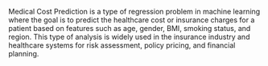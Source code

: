 Medical Cost Prediction is a type of regression problem in machine learning where the goal is to predict the healthcare cost or insurance charges for a patient based on features such as age, gender, BMI, smoking status, and region. This type of analysis is widely used in the insurance industry and healthcare systems for risk assessment, policy pricing, and financial planning.
